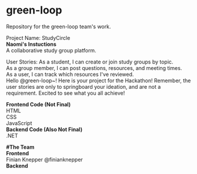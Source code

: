 # green-loop
Repository for the green-loop team's work.

Project Name: StudyCircle  
**Naomi's Instuctions**  
A collaborative study group platform.

User Stories:
As a student, I can create or join study groups by topic.  
As a group member, I can post questions, resources, and meeting times.  
As a user, I can track which resources I've reviewed.  
Hello @green-loop~! Here is your project for the Hackathon! Remember, the user stories are only to springboard your ideation, and are not a requirement. Excited to see what you all achieve!  

**Frontend Code (Not Final)**  
HTML  
CSS  
JavaScript  
**Backend Code (Also Not Final)**  
.NET  

**#The Team**  
**Frontend**  
Finian Knepper @finianknepper  
**Backend**
